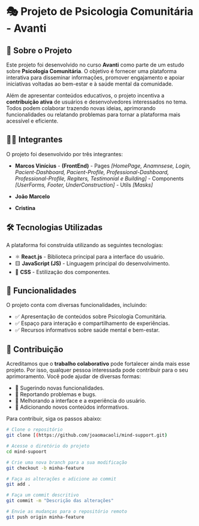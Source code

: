 # 🎭 Projeto de Psicologia Comunitária - Avanti

## 📌 Sobre o Projeto

Este projeto foi desenvolvido no curso **Avanti** como parte de um estudo sobre **Psicologia Comunitária**. O objetivo é fornecer uma plataforma interativa para disseminar informações, promover engajamento e apoiar iniciativas voltadas ao bem-estar e à saúde mental da comunidade.

Além de apresentar conteúdos educativos, o projeto incentiva a **contribuição ativa** de usuários e desenvolvedores interessados no tema. Todos podem colaborar trazendo novas ideias, aprimorando funcionalidades ou relatando problemas para tornar a plataforma mais acessível e eficiente.

## 👨‍💻 Integrantes

O projeto foi desenvolvido por três integrantes:

- **Marcos Vinícius** - **(FrontEnd)** - Pages *[HomePage, Anamnsese, Login, Pacient-Dashboard, Pacient-Profile, Professional-Dashboard, Professional-Profile, Regiters, Testimonial e Building]* - Components *[UserForms, Footer, UnderConstruction]* - Utils *[Masks]*
  
- **João Marcelo**
  
- **Cristina**

## 🛠️ Tecnologias Utilizadas

A plataforma foi construída utilizando as seguintes tecnologias:

- ⚛ **React.js** - Biblioteca principal para a interface do usuário.
- 🟨 **JavaScript (JS)** - Linguagem principal do desenvolvimento.
- 🎨 **CSS** - Estilização dos componentes.

## 🚀 Funcionalidades

O projeto conta com diversas funcionalidades, incluindo:

- ✅ Apresentação de conteúdos sobre Psicologia Comunitária.
- ✅ Espaço para interação e compartilhamento de experiências.
- ✅ Recursos informativos sobre saúde mental e bem-estar.

## 🤝 Contribuição

Acreditamos que o **trabalho colaborativo** pode fortalecer ainda mais esse projeto. Por isso, qualquer pessoa interessada pode contribuir para o seu aprimoramento. Você pode ajudar de diversas formas:

- 🔹 Sugerindo novas funcionalidades.
- 🔹 Reportando problemas e bugs.
- 🔹 Melhorando a interface e a experiência do usuário.
- 🔹 Adicionando novos conteúdos informativos.

Para contribuir, siga os passos abaixo:

```sh
# Clone o repositório
git clone [(https://github.com/joaomacaoli/mind-support.git)

# Acesse o diretório do projeto
cd mind-supoort

# Crie uma nova branch para a sua modificação
git checkout -b minha-feature

# Faça as alterações e adicione ao commit
git add .

# Faça um commit descritivo
git commit -m "Descrição das alterações"

# Envie as mudanças para o repositório remoto
git push origin minha-feature
